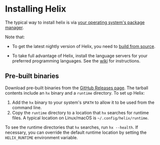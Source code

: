 # Installing Helix

The typical way to install helix is via [your operating system's package manager](package-managers.md).

Note that:

- To get the latest nightly version of Helix, you need to
  [build from source](./building-from-source.md).

- To take full advantage of Helix, install the language servers for your
  preferred programming languages. See the
  [wiki](https://github.com/helix-editor/helix/wiki/Language-Server-Configurations)
  for instructions.

## Pre-built binaries

Download pre-built binaries from the [GitHub Releases page](https://github.com/helix-editor/helix/releases).
The tarball contents include an `hx` binary and a `runtime` directory.
To set up Helix:

1. Add the `hx` binary to your system's `$PATH` to allow it to be used from the command line.
2. Copy the `runtime` directory to a location that `hx` searches for runtime files. A typical location on Linux/macOS is `~/.config/helix/runtime`.

To see the runtime directories that `hx` searches, run `hx --health`. If necessary, you can override the default runtime location by setting the `HELIX_RUNTIME` environment variable.
